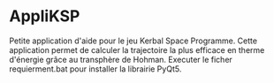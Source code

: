 # AppliKSP
 
Petite application d'aide pour le jeu Kerbal Space Programme.
Cette application permet de calculer la trajectoire la plus efficace en therme d'énergie grâce au transphère de Hohman.
Executer le ficher requierment.bat pour installer la librairie PyQt5.
